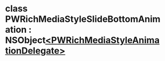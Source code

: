 
# <a name="heading"></a>class PWRichMediaStyleSlideBottomAnimation : NSObject<a href="PWRichMediaStyleAnimationDelegate-p.md">&lt;PWRichMediaStyleAnimationDelegate&gt;</a>  
